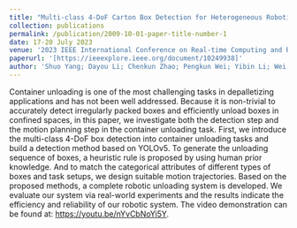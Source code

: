 ```yaml
---
title: "Multi-class 4-DoF Carton Box Detection for Heterogeneous Robotic Container Unloading"
collection: publications
permalink: /publication/2009-10-01-paper-title-number-1
date: 17-20 July 2023
venue: '2023 IEEE International Conference on Real-time Computing and Robotics (RCAR)'
paperurl: '[https://ieeexplore.ieee.org/document/10249938]'
author: 'Shuo Yang; Dayou Li; Chenkun Zhao; Pengkun Wei; Yibin Li; Wei Zhang'
---
```


Container unloading is one of the most challenging tasks in depalletizing applications and has not been well addressed. Because it is non-trivial to accurately detect irregularly packed boxes and efficiently unload boxes in confined spaces, in this paper, we investigate both the detection step and the motion planning step in the container unloading task. First, we introduce the multi-class 4-DoF box detection into container unloading tasks and build a detection method based on YOLOv5. To generate the unloading sequence of boxes, a heuristic rule is proposed by using human prior knowledge. And to match the categorical attributes of different types of boxes and task setups, we design suitable motion trajectories. Based on the proposed methods, a complete robotic unloading system is developed. We evaluate our system via real-world experiments and the results indicate the efficiency and reliability of our robotic system. The video demonstration can be found at: https://youtu.be/nYvCbNoYi5Y.
